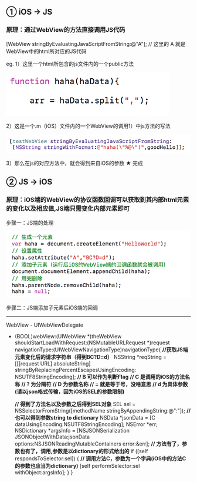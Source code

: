 ## ① iOS -> JS
### 原理：通过WebView的方法直接调用JS代码
[WebView stringByEvaluatingJavaScriptFromString:@"A"];
// 这里的 A 就是WebView中的html所对应的JS代码

eg.
1）这里一个html所包含的js文件内的一个public方法 

![](1.png) 

2）这是一个.m（iOS）文件内的一个WebView的调用1）中js方法的写法 

![](2.png) 

3）那么在js的对应方法中，就会得到来自iOS的参数 
★ 完成 
 
## ② JS -> iOS 
### 原理：iOS端的WebView的协议函数回调可以获取到其内部html元素的变化以及相应值,JS端只需变化内部元素即可 
 
步骤一：JS端的处理 

![](11.png) 

步骤二：JS端添加子元素后iOS端的回调 
***
WebView   -   UIWebViewDelegate 
 
- (BOOL)webView:(UIWebView *)theWebView shouldStartLoadWithRequest:(NSMutableURLRequest *)request navigationType:(UIWebViewNavigationType)navigationType{ 
	**//获取JS端元素变化后的请求字符串（得到BC?D=d）** 
	NSString *reqString = [[[request URL] absoluteString] stringByReplacingPercentEscapesUsingEncoding: NSUTF8StringEncoding]; 
	**// B 可以作为判断Flag** 
	**// C 是调用的iOS的方法名称** 
	**// ? 为分隔符** 
	**// D 为参数名称** 
	**// = 就是等于号，没啥意思** 
	**// d 为具体参数(请以json格式传输，因为iOS的SEL的参数限制)** 
 
	**// 得到了方法名以及参数之后得到SEL对象** 
	SEL sel = NSSelectorFromString([methodName stringByAppendingString:@":"]); 
	**// 也可以得到参数string to dictionary** 
	NSData *jsonData = [C dataUsingEncoding:NSUTF8StringEncoding]; 
	NSError *err; 
	NSDictionary *argsInfo = [NSJSONSerialization JSONObjectWithData:jsonData 
                                                        options:NSJSONReadingMutableContainers 
                                                          error:&err]; 
    **// 方法有了，参数也有了，调用,参数是以dictionary的形式给出的** 
    if ([self respondsToSelector:sel]) { 
    	**// 调用方法C，参数为一个字典(iOS中的方法C的参数也应当为dictionary)** 
    	 [self performSelector:sel withObject:argsInfo]; 
	} 
}  
